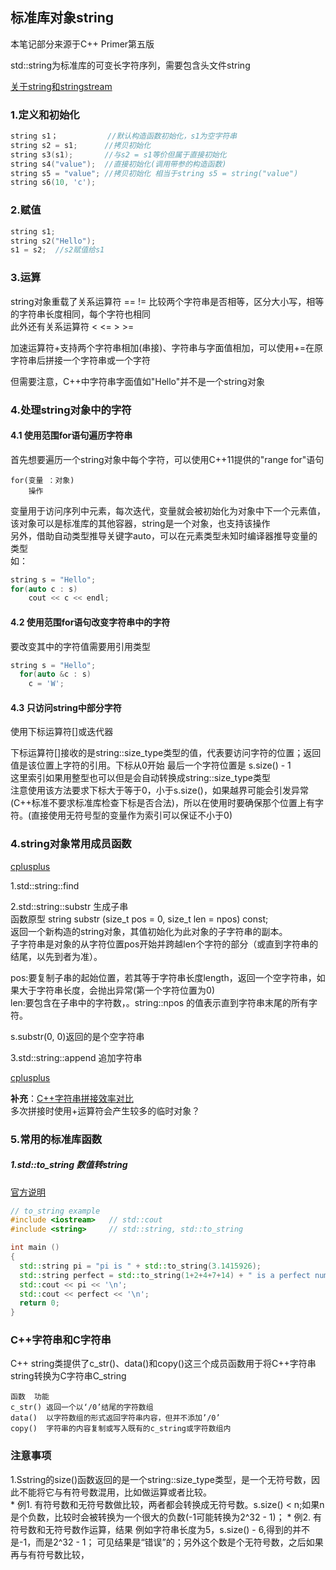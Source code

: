 
## 标准库对象string  
本笔记部分来源于C++ Primer第五版

std::string为标准库的可变长字符序列，需要包含头文件string  


[关于string和stringstream](https://blog.csdn.net/shs1992shs/article/details/83051298)  

### 1.定义和初始化  

```c++
string s1；           //默认构造函数初始化，s1为空字符串  
string s2 = s1;      //拷贝初始化
string s3(s1);       //与s2 = s1等价但属于直接初始化   
string s4("value");  //直接初始化(调用带参的构造函数)
string s5 = "value"; //拷贝初始化 相当于string s5 = string("value")
string s6(10, 'c');       
```

### 2.赋值 

```c++
string s1;       
string s2("Hello");
s1 = s2;  //s2赋值给s1 
```


### 3.运算
string对象重载了关系运算符 ==  !=  比较两个字符串是否相等，区分大小写，相等的字符串长度相同，每个字符也相同  
此外还有关系运算符 < <= > >=  

加速运算符+支持两个字符串相加(串接)、字符串与字面值相加，可以使用+=在原字符串后拼接一个字符串或一个字符



但需要注意，C++中字符串字面值如"Hello"并不是一个string对象  

### 4.处理string对象中的字符  

#### 4.1 使用范围for语句遍历字符串

首先想要遍历一个string对象中每个字符，可以使用C++11提供的"range for"语句  
   
    for(变量 ：对象)
        操作
变量用于访问序列中元素，每次迭代，变量就会被初始化为对象中下一个元素值，该对象可以是标准库的其他容器，string是一个对象，也支持该操作  
另外，借助自动类型推导关键字auto，可以在元素类型未知时编译器推导变量的类型  
如： 

```c++
string s = "Hello";
for(auto c : s)
    cout << c << endl;
```

#### 4.2 使用范围for语句改变字符串中的字符  
要改变其中的字符值需要用引用类型  
```c++
string s = "Hello";
  for(auto &c : s)
    c = 'W';
```

#### 4.3 只访问string中部分字符  
使用下标运算符[]或迭代器  

下标运算符[]接收的是string::size_type类型的值，代表要访问字符的位置；返回值是该位置上字符的引用。下标从0开始 最后一个字符位置是 s.size() - 1  
这里索引如果用整型也可以但是会自动转换成string::size_type类型  
注意使用该方法要求下标大于等于0，小于s.size()，如果越界可能会引发异常(C++标准不要求标准库检查下标是否合法)，所以在使用时要确保那个位置上有字符。(直接使用无符号型的变量作为索引可以保证不小于0)  

### 4.string对象常用成员函数  
[cplusplus](https://www.cplusplus.com/reference/string/string/find/)


1.std::string::find  


2.std::string::substr  生成子串  
函数原型 
    string substr (size_t pos = 0, size_t len = npos) const;  
    返回一个新构造的string对象，其值初始化为此对象的子字符串的副本。  
子字符串是对象的从字符位置pos开始并跨越len个字符的部分（或直到字符串的结尾，以先到者为准）。  

pos:要复制子串的起始位置，若其等于字符串长度length，返回一个空字符串，如果大于字符串长度，会抛出异常(第一个字符位置为0)  
len:要包含在子串中的字符数，。string::npos 的值表示直到字符串末尾的所有字符。  

s.substr(0, 0)返回的是个空字符串
 

3.std::string::append  追加字符串  

[cplusplus](https://www.cplusplus.com/reference/string/string/append/)

**补充**：[C++字符串拼接效率对比](https://blog.csdn.net/mijichui2153/article/details/118154341)  
多次拼接时使用+运算符会产生较多的临时对象？


### 5.常用的标准库函数  

##### 1.std::to_string  数值转string
[官方说明](https://www.cplusplus.com/reference/string/to_string/?kw=to_string)

```c++
// to_string example
#include <iostream>   // std::cout
#include <string>     // std::string, std::to_string

int main ()
{
  std::string pi = "pi is " + std::to_string(3.1415926);
  std::string perfect = std::to_string(1+2+4+7+14) + " is a perfect number";
  std::cout << pi << '\n';
  std::cout << perfect << '\n';
  return 0;
}
```


### C++字符串和C字符串  

C++ string类提供了c_str()、data()和copy()这三个成员函数用于将C++字符串string转换为C字符串C_string  

    函数	功能
    c_str()	返回一个以‘/0’结尾的字符数组
    data()	以字符数组的形式返回字符串内容，但并不添加’/0’
    copy()	字符串的内容复制或写入既有的c_string或字符数组内





### 注意事项  

1.Sstring的size()函数返回的是一个string::size_type类型，是一个无符号数，因此不能将它与有符号数混用，比如做运算或者比较。  
    * 例1. 有符号数和无符号数做比较，两者都会转换成无符号数。s.size() < n;如果n是个负数，比较时会被转换为一个很大的负数(-1可能转换为2^32 - 1)；
    * 例2. 有符号数和无符号数作运算，结果   例如字符串长度为5，s.size() - 6,得到的并不是-1，而是2^32 - 1； 可见结果是“错误”的；另外这个数是个无符号数，之后如果再与有符号数比较，
